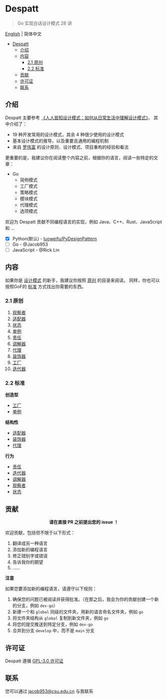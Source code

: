 # Despatt

> Go 实现白话设计模式 28 讲

[English](README.md) | 简体中文

- [Despatt](#despatt)
  - [介绍](#介绍)
  - [内容](#内容)
    - [2.1 原创](#21-原创)
    - [2.2 标准](#22-标准)
  - [贡献](#贡献)
  - [许可证](#许可证)
  - [联系](#联系)

## 介绍

Despatt 主要参考 [《人人皆知设计模式：如何从日常生活中理解设计模式》](https://gitbook.cn/gitchat/column/5b26040ac81ac568fcf64ea3)，
其中介绍了：
- 19 种开发常用的设计模式，其余 4 种很少使用的设计模式
- 基本设计模式的推导，以及重要且通用的编程机制
- 来自 [罗伟富](https://github.com/luoweifu) 的设计原则、设计模式、项目重构的经验和看法

更重要的是，我建议你在阅读整个内容之前，根据你的语言，阅读一些特定的文章：
- Go
  - 简例模式
  - 工厂模式
  - 策略模式
  - 模块模式
  - 代理模式
  - 选项模式

欢迎为 Despatt 贡献不同编程语言的实现，例如 Java、C++、Rust、JavaScript 和 ...
- [x] Python(默认) - [luoweifu/PyDesignPattern](https://github.com/luoweifu/PyDesignPattern)
- [ ] Go - @Jacob953
- [ ] JavaScript - @Rick Lin

## 内容


如果你是 [设计模式](https://en.wikipedia.org/wiki/Design_Patterns) 的新手，我建议你按照 [原创](#21-原创) 的目录来阅读。
同样，你也可以按照GoF的 [标准](#22-standard) 方式找出你需要的东西。

### 2.1 原创

1. [观察者](global/01-observer/README.md)
2. [适配器](global/02-adapter/README.md)
3. [状态](global/03-state/README.md)
4. [单例](global/04-singleton/README.md)
5. [责任](global/05-responsibility/README.md)
6. [调解器](global/06-mediator/README.md)
7. [代理](global/07-proxy/README.md)
8. [装饰器](global/08-decorator/README.md)
9. [工厂](global/09-factory/README.md)
10. [迭代器](global/10-iterator/README.md)

### 2.2 标准

**创造型**

- [工厂](global/09-factory/README.md)
- [单例](global/04-singleton/README.md)

**结构性**

- [适配器](global/02-adapter/README.md)
- [装饰器](global/08-decorator/README.md)
- [代理](global/07-proxy/README.md)

**行为**

- [责任](global/05-responsibility/README.md)
- [迭代器](global/10-iterator/README.md)
- [调解器](global/06-mediator/README.md)
- [观察者](global/01-observer/README.md)
- [状态](global/03-state/README.md)

## 贡献

<p align="center"><b>请在直接 PR 之前提出您的 issue ！</b></p>

欢迎贡献，包括但不限于以下形式：

1. 翻译成另一种语言
2. 添加新的编程语言
3. 修正错别字或错误
4. 告诉我你的期望
5. ……

**注意**

如果您要添加新的编程语言，请遵守以下规则：

1. 确保您的问题已被阅读并获得批准。（在那之后，我会为你的贡献创建一个新的分支，例如 `dev-go`）
2. 新建一个和 `global` 同级的文件夹，用新的语言命名文件夹，例如 `go`
3. 将文件夹结构从 `global` 复制到新文件夹，例如 `go` 
4. 将您的提交推送到特定分支，例如 `dev-go`
5. 合并到分支 `develop` 中，而不是 `main` 分支

## 许可证

Despatt 遵循 [GPL-3.0 许可证](LICENSE)

## 联系

您可以通过 [jacob953@csu.edu.cn](mailto:jacob953@csu.edu.cn) 与我联系
